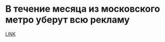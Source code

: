 # В течение месяца из московского метро уберут всю рекламу



[LINK](https://varlamov.ru/2709854.html)